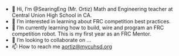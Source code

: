 - 👋 Hi, I’m @SearingEng (Mr. Ortiz) Math and Engineering teacher at Central Union High School in CA. 
- 👀 I’m interested in learning about FRC competition best practices.
- 🌱 I’m currently learning how to build, wire and program an FRC competition robot. This is my first year as an FRC Mentor.
- 💞️ I’m looking to collaborate on ...
- 📫 How to reach me aortiz@mycuhsd.org

<!---
SearingEng/SearingEng is a ✨ special ✨ repository because its `README.md` (this file) appears on your GitHub profile.
You can click the Preview link to take a look at your changes.
--->

